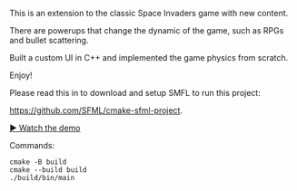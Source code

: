 This is an extension to the classic Space Invaders game with new content.

There are powerups that change the dynamic of the game, such as RPGs and bullet scattering.

Built a custom UI in C++ and implemented the game physics from scratch.

Enjoy! 

Please read this in to download and setup SMFL to run this project:

https://github.com/SFML/cmake-sfml-project.

[▶️ Watch the demo](assets/gameDemo.mp4)

Commands:

```
cmake -B build
cmake --build build
./build/bin/main
```



